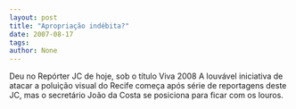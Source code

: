 ```yaml
---
layout: post
title: "Apropriação indébita?"
date: 2007-08-17
tags: 
author: None
---
```

Deu no Rep&oacute;rter JC de hoje, sob o t&iacute;tulo Viva 2008
A louv&aacute;vel iniciativa de atacar a polui&ccedil;&atilde;o visual do Recife come&ccedil;a ap&oacute;s s&eacute;rie de reportagens deste JC, mas o secret&aacute;rio Jo&atilde;o da Costa se posiciona para ficar com os louros. 